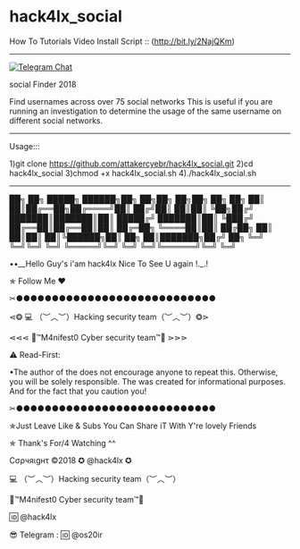 # hack4lx_social

How To Tutorials Video Install Script :: (http://bit.ly/2NajQKm)

******************************************************************

[![Telegram Chat](https://img.shields.io/badge/chat%20on-Telegram-blue.svg)](https://t.me/hack4lx)


social Finder  2018

Find usernames across over 75 social networks This is useful if you are running an investigation to determine the usage of the same username on different social networks.

***********************************************************************

Usage:::

1)git clone https://github.com/attakercyebr/hack4lx_social.git
2)cd hack4lx_social
3)chmod +x hack4lx_social.sh
4)./hack4lx_social.sh

**************************************************************************

██╗  ██╗ █████╗  ██████╗██╗  ██╗██╗  ██╗██╗     ██╗  ██╗
██║  ██║██╔══██╗██╔════╝██║ ██╔╝██║  ██║██║     ╚██╗██╔╝
███████║███████║██║     █████╔╝ ███████║██║      ╚███╔╝ 
██╔══██║██╔══██║██║     ██╔═██╗ ╚════██║██║      ██╔██╗ 
██║  ██║██║  ██║╚██████╗██║  ██╗     ██║███████╗██╔╝ ██╗
╚═╝  ╚═╝╚═╝  ╚═╝ ╚═════╝╚═╝  ╚═╝     ╚═╝╚══════╝╚═╝  ╚═╝
                                                        

••__Hello Guy's i'am hack4lx Nice To See U again !._.!

✯ Follow Me ♥

✂●●●●●●●●●●●●●●●●●●●●●●●●●●●●

⋖❂ 💻 （︶︿︶）Hacking security team（︶︿︶）❂⋗

⋖⋖⋖ 💢™M4nifest0 Cyber security team™💢 ⋗⋗⋗

⚠️ Read-First:

•The author of the does not encourage anyone to repeat this. Otherwise, you will be solely responsible. The was created for informational purposes. And for the fact that you caution you!

✂●●●●●●●●●●●●●●●●●●●●●●●●●●●●

✯Just Leave Like & Subs You Can Share iT With Y're lovely Friends

✯ Thank's For/4 Watching ^^

Cσρчяιgнτ ©2018 ✪ @hack4lx ✪

💻 （︶︿︶）Hacking security team（︶︿︶）

💢™M4nifest0 Cyber security team™💢

🆔 @hack4lx

😎 Telegram : 🆔 @os20ir

